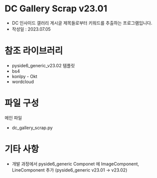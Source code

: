 # DC Gallery Scrap v23.01
 - DC 인사이드 갤러리 게시글 제목들로부터 키워드를 추출하는 프로그램입니다.
 - 작성일 : 2023.07.05

# 참조 라이브러리
 - pyside6_generic_v23.02 템플릿
 - bs4
 - konlpy - Okt
 - wordcloud

# 파일 구성
메인 파일
 - dc_gallery_scrap.py

# 기타 사항
- 개발 과정에서 pyside6_generic Componet 에 ImageComponent, LineComponent 추가 (pyside6_generic v23.01 -> v23.02)